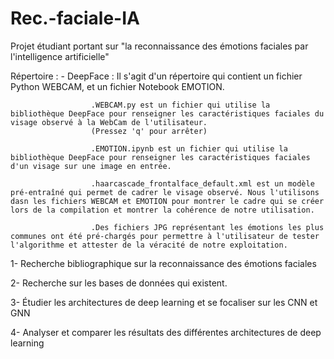 # Rec.-faciale-IA
Projet étudiant portant sur "la reconnaissance des émotions faciales par l'intelligence artificielle"

Répertoire : 
      -   DeepFace : Il s'agit d'un répertoire qui contient un fichier Python WEBCAM, et un fichier Notebook EMOTION.
     
                      .WEBCAM.py est un fichier qui utilise la bibliothèque DeepFace pour renseigner les caractéristiques faciales du visage observé à la WebCam de l'utilisateur.  
                      (Pressez 'q' pour arrêter)
                      
                      .EMOTION.ipynb est un fichier qui utilise la bibliothèque DeepFace pour renseigner les caractéristiques faciales d'un visage sur une image en entrée.
                      
                      .haarcascade_frontalface_default.xml est un modèle pré-entraîné qui permet de cadrer le visage observé. Nous l'utilisons dasn les fichiers WEBCAM et EMOTION pour montrer le cadre qui se créer                         lors de la compilation et montrer la cohérence de notre utilisation. 
                      
                      .Des fichiers JPG représentant les émotions les plus communes ont été pré-chargés pour permettre à l'utilisateur de tester l'algorithme et attester de la véracité de notre exploitation. 

1- Recherche bibliographique sur la reconnaissance des émotions faciales

2- Recherche sur les bases de données qui existent.

3- Étudier les architectures de deep learning et se focaliser sur les
CNN et GNN

4- Analyser et comparer les résultats des différentes architectures de
deep learning
